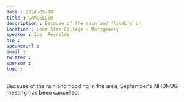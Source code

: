 ```yaml
---
date : 2014-09-18
title : CANCELLED
description : Because of the rain and flooding in 
location : Lone Star College - Montgomery
speaker : Joe  Reynolds
bio : 
speakerurl : 
email : 
twitter : 
sponsor : 
logo : 
---
```

Because of the rain and flooding in the area, September's NHDNUG meeting has been cancelled.
